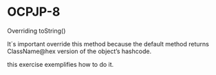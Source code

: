 # OCPJP-8
Overriding toString()

It´s important override this method because the default method returns  ClassName@hex version of the object’s hashcode.

this exercise exemplifies how to do it.
